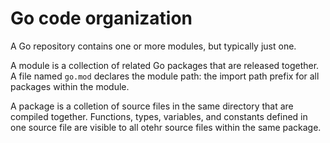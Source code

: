 # Go code organization

A Go repository contains one or more modules, but typically just one.

A module is a collection of related Go packages that are released
together. A file named `go.mod` declares the module path: the
import path prefix for all packages within the module.

A package is a colletion of source files in the same directory that are
compiled together. Functions, types, variables, and constants defined in one
source file are visible to all otehr source files within the same package.

